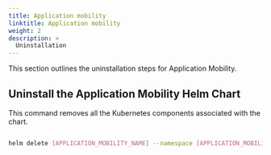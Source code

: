 ```yaml
---
title: Application mobility
linktitle: Application mobility
weight: 2
description: >
  Uninstallation
---
```


This section outlines the uninstallation steps for Application Mobility.

## Uninstall the Application Mobility Helm Chart

This command removes all the Kubernetes components associated with the chart.

```bash 

helm delete [APPLICATION_MOBILITY_NAME] --namespace [APPLICATION_MOBILITY_NAMESPACE]
```
